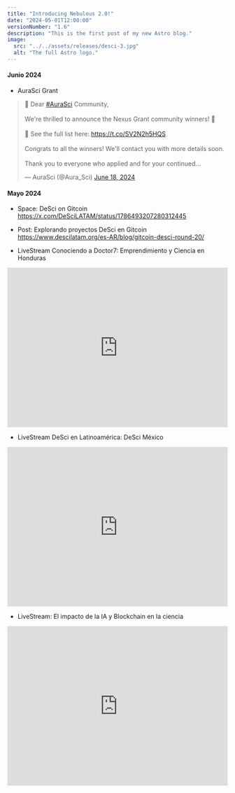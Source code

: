 ```yaml
---
title: "Introducing Nebulous 2.0!"
date: "2024-05-01T12:00:00" 
versionNumber: "1.6"
description: "This is the first post of my new Astro blog."
image:
  src: "../../assets/releases/desci-3.jpg"
  alt: "The full Astro logo."
---
```

#### Junio 2024
-	AuraSci Grant
<blockquote class="twitter-tweet" data-theme="dark"><p lang="en" dir="ltr">🚀 Dear <a href="https://twitter.com/hashtag/AuraSci?src=hash&amp;ref_src=twsrc%5Etfw">#AuraSci</a> Community,<br><br>We&#39;re thrilled to announce the Nexus Grant community winners! 🌟<br><br>📜 See the full list here: <a href="https://t.co/SV2N2h5HQS">https://t.co/SV2N2h5HQS</a><br><br>Congrats to all the winners! We&#39;ll contact you with more details soon.<br><br>Thank you to everyone who applied and for your continued…</p>&mdash; AuraSci (@Aura_Sci) <a href="https://twitter.com/Aura_Sci/status/1802952844527767806?ref_src=twsrc%5Etfw">June 18, 2024</a></blockquote> <script async src="https://platform.twitter.com/widgets.js" charset="utf-8"></script>

#### Mayo 2024
-	Space: DeSci on Gitcoin
https://x.com/DeSciLATAM/status/1786493207280312445

- Post: Explorando proyectos DeSci en Gitcoin
https://www.descilatam.org/es-AR/blog/gitcoin-desci-round-20/

- LiveStream Conociendo a Doctor7: Emprendimiento y Ciencia en Honduras
<iframe width="100%" height="365" src="https://www.youtube.com/embed/UiotMb0SGP4?si=-skVg8fSmNTJxr3u" title="YouTube video player" frameborder="0" allow="accelerometer; autoplay; clipboard-write; encrypted-media; gyroscope; picture-in-picture; web-share" referrerpolicy="strict-origin-when-cross-origin" allowfullscreen></iframe>

- LiveStream DeSci en Latinoamérica: DeSci México
<iframe width="100%" height="365" src="https://www.youtube.com/embed/zAikUCPTEH4?si=QKDS3s9F2kIijjwM" title="YouTube video player" frameborder="0" allow="accelerometer; autoplay; clipboard-write; encrypted-media; gyroscope; picture-in-picture; web-share" referrerpolicy="strict-origin-when-cross-origin" allowfullscreen></iframe>

- LiveStream: El impacto de la IA y Blockchain en la ciencia
<iframe width="100%" height="365" src="https://www.youtube.com/embed/dYg4HnPBhPk?si=aW-JIydUTSyj8epd" title="YouTube video player" frameborder="0" allow="accelerometer; autoplay; clipboard-write; encrypted-media; gyroscope; picture-in-picture; web-share" referrerpolicy="strict-origin-when-cross-origin" allowfullscreen></iframe>
